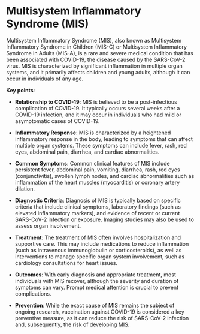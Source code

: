# Multisystem Inflammatory Syndrome (MIS)

Multisystem Inflammatory Syndrome (MIS), also known as Multisystem Inflammatory Syndrome in Children (MIS-C) or Multisystem Inflammatory Syndrome in Adults (MIS-A), is a rare and severe medical condition that has been associated with COVID-19, the disease caused by the SARS-CoV-2 virus. MIS is characterized by significant inflammation in multiple organ systems, and it primarily affects children and young adults, although it can occur in individuals of any age.

**Key points**:

* **Relationship to COVID-19**: MIS is believed to be a post-infectious complication of COVID-19. It typically occurs several weeks after a COVID-19 infection, and it may occur in individuals who had mild or asymptomatic cases of COVID-19.

* **Inflammatory Response**: MIS is characterized by a heightened inflammatory response in the body, leading to symptoms that can affect multiple organ systems. These symptoms can include fever, rash, red eyes, abdominal pain, diarrhea, and cardiac abnormalities.

* **Common Symptoms**: Common clinical features of MIS include persistent fever, abdominal pain, vomiting, diarrhea, rash, red eyes (conjunctivitis), swollen lymph nodes, and cardiac abnormalities such as inflammation of the heart muscles (myocarditis) or coronary artery dilation.

* **Diagnostic Criteria**: Diagnosis of MIS is typically based on specific criteria that include clinical symptoms, laboratory findings (such as elevated inflammatory markers), and evidence of recent or current SARS-CoV-2 infection or exposure. Imaging studies may also be used to assess organ involvement.

* **Treatment**: The treatment of MIS often involves hospitalization and supportive care. This may include medications to reduce inflammation (such as intravenous immunoglobulin or corticosteroids), as well as interventions to manage specific organ system involvement, such as cardiology consultations for heart issues.

* **Outcomes**: With early diagnosis and appropriate treatment, most individuals with MIS recover, although the severity and duration of symptoms can vary. Prompt medical attention is crucial to prevent complications.

* **Prevention**: While the exact cause of MIS remains the subject of ongoing research, vaccination against COVID-19 is considered a key preventive measure, as it can reduce the risk of SARS-CoV-2 infection and, subsequently, the risk of developing MIS.
